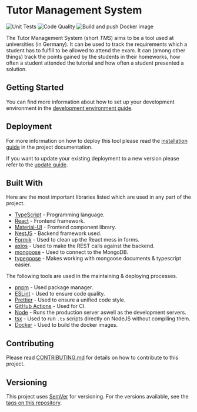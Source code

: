 # Tutor Management System

![Unit Tests](https://github.com/Dudrie/Tutor-Management-System/workflows/Unit%20Tests/badge.svg)
![Code Quality](https://github.com/Dudrie/Tutor-Management-System/workflows/Code%20Quality/badge.svg)
![Build and push Docker image](https://github.com/Dudrie/Tutor-Management-System/workflows/Build%20and%20push%20Docker%20image/badge.svg)

The Tutor Management System (short _TMS_) aims to be a tool used at universities (in Germany). It can be used to track the requirements which a student has to fulfill to be allowed to attend the exam. It can (among other things) track the points gained by the students in their homeworks, how often a student attended the tutorial and how often a student presented a solution.

## Getting Started

You can find more information about how to set up your development environment in the [development environment guide](https://tms-uni-stuttgart.github.io/Tutor-Management-System/docs/dev/setup-env).

## Deployment

For more information on how to deploy this tool please read the [installation guide](https://tms-uni-stuttgart.github.io/Tutor-Management-System/docs/setup/installation) in the project documentation.

If you want to update your existing deployment to a new version please refer to the [update guide](https://tms-uni-stuttgart.github.io/Tutor-Management-System/docs/setup/update).

## Built With

Here are the most important libraries listed which are used in any part of the project.

-   [TypeScript](https://typescriptlang.org) - Programming language.
-   [React](https://reactjs.org/) - Frontend framework.
-   [Material-UI](https://material-ui.com) - Frontend component library.
-   [NestJS](https://nestjs.com/) - Backend framework used.
-   [Formik](https://jaredpalmer.com/formik/) - Used to clean up the React mess in forms.
-   [axios](https://github.com/axios/axios) - Used to make the REST calls against the backend.
-   [mongoose](https://mongoosejs.com/) - Used to connect to the MongoDB.
-   [typegoose](https://github.com/typegoose/typegoose) - Makes working with mongoose documents & typescript easier.

The following tools are used in the maintaining & deploying processes.

-   [pnpm](https://pnpm.js.org/en/) - Used package manager.
-   [ESLint](https://eslint.org/) - Used to ensure code quality.
-   [Prettier](https://prettier.io/) - Used to ensure a unified code style.
-   [GitHub Actions](https://github.com/features/actions) - Used for CI.
-   [Node](https://nodejs.org/) - Runs the production server aswell as the development servers.
-   [tsx](https://tsx.is/) - Used to run `.ts` scripts directly on NodeJS without compiling them.
-   [Docker](https://www.docker.com/) - Used to build the docker images.

## Contributing

Please read [CONTRIBUTING.md](/CONTRIBUTING.md) for details on how to contribute to this project.

## Versioning

This project uses [SemVer](http://semver.org/) for versioning. For the versions available, see the [tags on this repository](https://github.com/Dudrie/Tutor-Management-System/tags).

<!-- ## License -->
